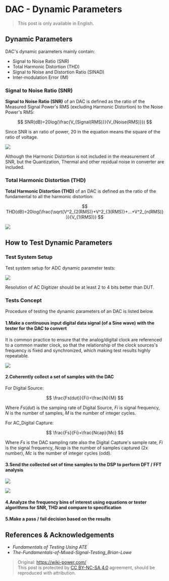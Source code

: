 # DAC - Dynamic Parameters

> This post is only available in English.

## Dynamic Parameters

DAC's dynamic parameters mainly contain:

- Signal to Noise Ratio (SNR)
- Total Harmonic Distortion (THD)
- Signal to Noise and Distortion Ratio (SINAD)
- Inter-modulation Error (IM)

### Signal to Noise Ratio (SNR)

**Signal to Noise Ratio (SNR)** of an DAC is defined as the ratio of the Measured Signal Power's RMS (excluding Harmonic Distortion) to the Noise Power's RMS:

$$
SNR(dB)=20log(\frac{V_{Signal(RMS)}}{V_{Noise(RMS)}})
$$

Since SNR is an ratio of power, $20$ in the equation means the square of the ratio of voltage.

![](https://f004.backblazeb2.com/file/wiki-media/img/20221009221450.png)

Although the Harmonic Distortion is not included in the measurement of SNR, but the Quantization, Thermal and other residual noise in converter are included.

### Total Harmonic Distortion (THD)

**Total Harmonic Distortion (THD)** of an DAC is defined as the ratio of the fundamental to all the harmonic distortion:

$$
THD(dB)=20log(\frac{\sqrt{V^2_{2(RMS)}+V^2_{3(RMS)}+...+V^2_{n(RMS)}}}{V_{1(RMS)}}
$$

![](https://f004.backblazeb2.com/file/wiki-media/img/20221009225800.png)

## How to Test Dynamic Parameters

### Test System Setup

Test system setup for ADC dynamic parameter tests:

![](https://f004.backblazeb2.com/file/wiki-media/img/20221009230212.png)

Resolution of AC Digitizer should be at least 2 to 4 bits better than DUT.

### Tests Concept

Procedure of testing the dynamic parameters of an DAC is listed below.

#### 1.Make a continuous input digital data signal (of a Sine wave) with the tester for the DAC to convert

It is common practice to ensure that the analog/digital clock are referenced to a common master clock, so that the relationship of the clock sources's frequency is fixed and synchronized, which making test results highly repeatable.

![](https://f004.backblazeb2.com/file/wiki-media/img/20221011195204.png)

#### 2.Coherently collect a set of samples with the DAC

For Digital Source:

$$
\frac{Fs(dut)}{Fi}=\frac{N}{M}
$$

Where $Fs(dut)$ is the samping rate of Digital Source, $Fi$ is signal frequency, $N$ is the number of samples, $M$ is the number of integer cycles.

For AC_Digital Capture:

$$
\frac{Fs}{Fi}=\frac{Ncap}{Mc}
$$

Where $Fs$ is the DAC sampling rate also the Digital Capture's sample rate, $Fi$ is the signal frequency, $Ncap$ is the number of samples captured (2x number), $Mc$ is the number of integer cycles (odd).

#### 3.Send the collected set of time samples to the DSP to perform DFT / FFT analysis

![](https://f004.backblazeb2.com/file/wiki-media/img/20221011140834.png)

![](https://f004.backblazeb2.com/file/wiki-media/img/20221011140904.png)

#### 4.Analyze the frequency bins of interest using equations or tester algorithms for SNR, THD and compare to specification

#### 5.Make a pass / fail decision based on the results

## References & Acknowledgements

- _Fundamentals of Testing Using ATE_
- _The-Fundamentals-of-Mixed-Signal-Testing_Brian-Lowe_

> Original: <https://wiki-power.com/>  
> This post is protected by [CC BY-NC-SA 4.0](https://creativecommons.org/licenses/by/4.0/deed.en) agreement, should be reproduced with attribution.
